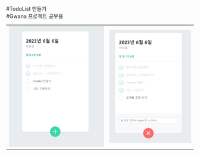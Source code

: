 #TodoList 만들기
<br>
#Gwana 프로젝트 공부용
<br>
<table>
    <tr>
        <td><img src='todolist.jpg'></td>
        <td><img src='todolist2.jpg'></td>
    </tr>
</table>

